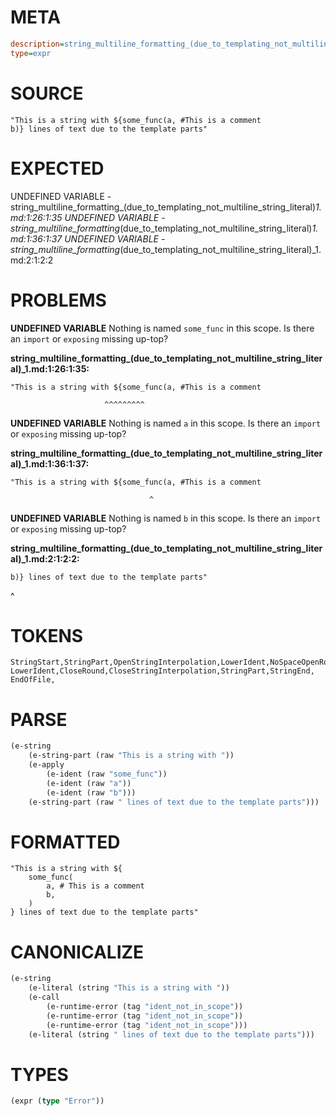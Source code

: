 # META
~~~ini
description=string_multiline_formatting_(due_to_templating_not_multiline_string_literal) (1)
type=expr
~~~
# SOURCE
~~~roc
"This is a string with ${some_func(a, #This is a comment
b)} lines of text due to the template parts"
~~~
# EXPECTED
UNDEFINED VARIABLE - string_multiline_formatting_(due_to_templating_not_multiline_string_literal)_1.md:1:26:1:35
UNDEFINED VARIABLE - string_multiline_formatting_(due_to_templating_not_multiline_string_literal)_1.md:1:36:1:37
UNDEFINED VARIABLE - string_multiline_formatting_(due_to_templating_not_multiline_string_literal)_1.md:2:1:2:2
# PROBLEMS
**UNDEFINED VARIABLE**
Nothing is named `some_func` in this scope.
Is there an `import` or `exposing` missing up-top?

**string_multiline_formatting_(due_to_templating_not_multiline_string_literal)_1.md:1:26:1:35:**
```roc
"This is a string with ${some_func(a, #This is a comment
```
                         ^^^^^^^^^


**UNDEFINED VARIABLE**
Nothing is named `a` in this scope.
Is there an `import` or `exposing` missing up-top?

**string_multiline_formatting_(due_to_templating_not_multiline_string_literal)_1.md:1:36:1:37:**
```roc
"This is a string with ${some_func(a, #This is a comment
```
                                   ^


**UNDEFINED VARIABLE**
Nothing is named `b` in this scope.
Is there an `import` or `exposing` missing up-top?

**string_multiline_formatting_(due_to_templating_not_multiline_string_literal)_1.md:2:1:2:2:**
```roc
b)} lines of text due to the template parts"
```
^


# TOKENS
~~~zig
StringStart,StringPart,OpenStringInterpolation,LowerIdent,NoSpaceOpenRound,LowerIdent,Comma,
LowerIdent,CloseRound,CloseStringInterpolation,StringPart,StringEnd,
EndOfFile,
~~~
# PARSE
~~~clojure
(e-string
	(e-string-part (raw "This is a string with "))
	(e-apply
		(e-ident (raw "some_func"))
		(e-ident (raw "a"))
		(e-ident (raw "b")))
	(e-string-part (raw " lines of text due to the template parts")))
~~~
# FORMATTED
~~~roc
"This is a string with ${
	some_func(
		a, # This is a comment
		b,
	)
} lines of text due to the template parts"
~~~
# CANONICALIZE
~~~clojure
(e-string
	(e-literal (string "This is a string with "))
	(e-call
		(e-runtime-error (tag "ident_not_in_scope"))
		(e-runtime-error (tag "ident_not_in_scope"))
		(e-runtime-error (tag "ident_not_in_scope")))
	(e-literal (string " lines of text due to the template parts")))
~~~
# TYPES
~~~clojure
(expr (type "Error"))
~~~

